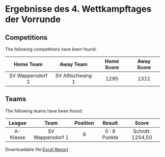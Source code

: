 



# Ergebnisse des 4. Wettkampftages der Vorrunde

## Competitions
The following competitions have been found:  

|Home Team|Away Team|Home Score|Away Score|
| :---: | :---: | :---: | :---: |
|SV Wappersdorf 1|SV Aßlschwang 1|1295|1311|
  

## Teams
The following teams have been found:  

|League|Team|Position|Result|Score|
| :---: | :---: | :---: | :---: | :---: |
|A-Klasse | SV Wappersdorf 1|9|0 : 8   Punkte|Schnitt:    1254,50|
  
  
Downloadable file:[Excel Report](files/report.xlsx)